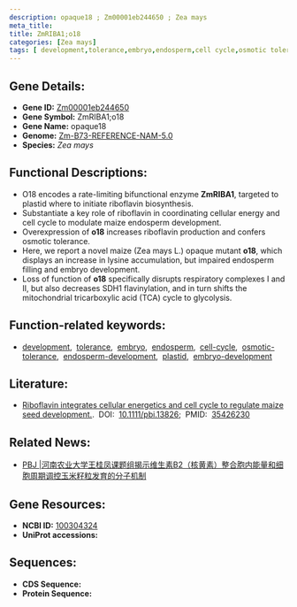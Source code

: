 ```yaml
---
description: opaque18 ; Zm00001eb244650 ; Zea mays
meta_title:
title: ZmRIBA1;o18
categories: [Zea mays]
tags: [ development,tolerance,embryo,endosperm,cell cycle,osmotic tolerance,endosperm development,plastid,embryo development ]
---
```


## Gene Details:
- **Gene ID:**	[Zm00001eb244650](https://www.maizegdb.org/gene_center/gene/Zm00001eb244650)
- **Gene Symbol:** ZmRIBA1;o18
- **Gene Name:** opaque18
- **Genome:** [Zm-B73-REFERENCE-NAM-5.0](https://www.maizegdb.org/genome/assembly/Zm-B73-REFERENCE-NAM-5.0)
- **Species:** *Zea mays*

## Functional Descriptions:
   - O18 encodes a rate-limiting bifunctional enzyme **ZmRIBA1**, targeted to plastid where to initiate riboflavin biosynthesis.
   - Substantiate a key role of riboflavin in coordinating cellular energy and cell cycle to modulate maize endosperm development.
   - Overexpression of **o18** increases riboflavin production and confers osmotic tolerance.
   - Here, we report a novel maize (Zea mays L.) opaque mutant **o18**, which displays an increase in lysine accumulation, but impaired endosperm filling and embryo development.
   - Loss of function of **o18** specifically disrupts respiratory complexes I and II, but also decreases SDH1 flavinylation, and in turn shifts the mitochondrial tricarboxylic acid (TCA) cycle to glycolysis.

## Function-related keywords:
- [development](/tags/development/),&nbsp;&nbsp;[tolerance](/tags/tolerance/),&nbsp;&nbsp;[embryo](/tags/embryo/),&nbsp;&nbsp;[endosperm](/tags/endosperm/),&nbsp;&nbsp;[cell-cycle](/tags/cell-cycle/),&nbsp;&nbsp;[osmotic-tolerance](/tags/osmotic-tolerance/),&nbsp;&nbsp;[endosperm-development](/tags/endosperm-development/),&nbsp;&nbsp;[plastid](/tags/plastid/),&nbsp;&nbsp;[embryo-development](/tags/embryo-development/)

## Literature:
   - [Riboflavin integrates cellular energetics and cell cycle to regulate maize seed development.]( https://onlinelibrary.wiley.com/doi/10.1111/pbi.13826).&nbsp;&nbsp;DOI:&nbsp;&nbsp;[10.1111/pbi.13826](https://onlinelibrary.wiley.com/doi/10.1111/pbi.13826);&nbsp;&nbsp;PMID:&nbsp;&nbsp;[35426230](https://pubmed.ncbi.nlm.nih.gov/35426230/)

## Related News:
   - [PBJ |河南农业大学王桂凤课题组揭示维生素B2（核黄素）整合胞内能量和细胞周期调控玉米籽粒发育的分子机制](https://mp.weixin.qq.com/s?__biz=Mzg3MDEwNDEyMg==&mid=2247528255&idx=1&sn=e6594d6dfda22ab92f2bdeb2e943a2ed&chksm=ce90c26af9e74b7ce2d638105b4a0c4788cfee7756343d682bf409607867b73722a25a1520e8&scene=27#wechat_redirect)

## Gene Resources:
- **NCBI ID:** [100304324](https://www.ncbi.nlm.nih.gov/gene/?term=100304324)
- **UniProt accessions:** [](https://www.uniprot.org/uniprotkb//entry)



## Sequences:
- **CDS Sequence:**
- **Protein Sequence:**
